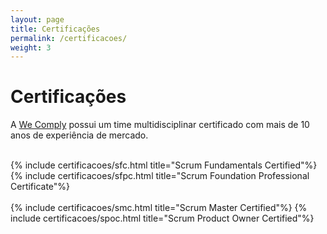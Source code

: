 ```yaml
---
layout: page
title: Certificações
permalink: /certificacoes/
weight: 3
---
```


# **Certificações**

A <a href="{{ baseurl }}/">We Comply</a> possui um time multidisciplinar certificado com mais de 10 anos de experiência de mercado.

<br/>
<div class="row">
{% include certificacoes/sfc.html title="Scrum Fundamentals Certified"%}
{% include certificacoes/sfpc.html title="Scrum Foundation Professional Certificate"%}
</div>
<br/>
<div class="row">
{% include certificacoes/smc.html title="Scrum Master Certified"%}
{% include certificacoes/spoc.html title="Scrum Product Owner Certified"%}
</div>